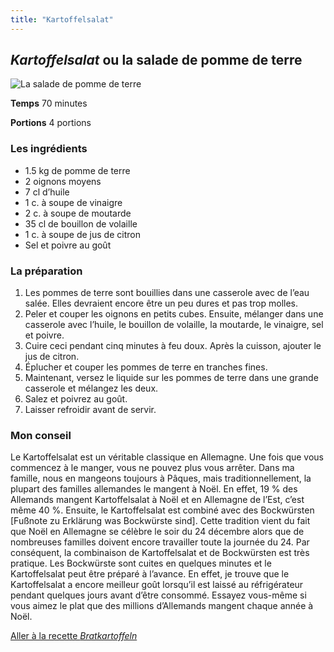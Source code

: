 ```yaml
---
title: "Kartoffelsalat"
---
```


## *Kartoffelsalat* ou la salade de pomme de terre

![La salade de pomme de terre](/images/Kartoffelsalat.jpg)

**Temps**       70 minutes

**Portions**    4 portions



### **Les ingrédients**
* 1.5 kg de pomme de terre
* 2 oignons moyens
* 7 cl d’huile
* 1 c. à soupe de vinaigre
* 2 c. à soupe de moutarde
* 35 cl de bouillon de volaille
* 1 c. à soupe de jus de citron
* Sel et poivre au goût

### **La préparation**
1. Les pommes de terre sont bouillies dans une casserole avec de l’eau salée. Elles devraient encore être un peu dures et pas trop molles.
2. Peler et couper les oignons en petits cubes. Ensuite, mélanger dans une casserole avec l’huile, le bouillon de volaille, la moutarde, le vinaigre, sel et poivre.
3. Cuire ceci pendant cinq minutes à feu doux. Après la cuisson, ajouter le jus de citron.
4. Éplucher et couper les pommes de terre en tranches fines.
5. Maintenant, versez le liquide sur les pommes de terre dans une grande casserole et mélangez les deux.
6. Salez et poivrez au goût.
7. Laisser refroidir avant de servir.

### **Mon conseil**

Le Kartoffelsalat est un véritable classique en Allemagne. Une fois que vous commencez à le manger, vous ne pouvez plus vous arrêter. Dans ma famille, nous en mangeons toujours à Pâques, mais traditionnellement, la plupart des familles allemandes le mangent à Noël. En effet, 19  % des Allemands mangent Kartoffelsalat à Noël et en Allemagne de l’Est, c’est même 40  %. Ensuite, le Kartoffelsalat est combiné avec des Bockwürsten [Fußnote zu Erklärung was Bockwürste sind]. Cette tradition vient du fait que Noël en Allemagne se célèbre le soir du 24 décembre alors que de nombreuses familles doivent encore travailler toute la journée du 24. Par conséquent, la combinaison de Kartoffelsalat et de Bockwürsten est très pratique. Les Bockwürste sont cuites en quelques minutes et le Kartoffelsalat peut être préparé à l’avance. En effet, je trouve que le Kartoffelsalat a encore meilleur goût lorsqu’il est laissé au réfrigérateur pendant quelques jours avant d’être consommé. Essayez vous-même si vous aimez le plat que des millions d’Allemands mangent chaque année à Noël.

[Aller à la recette *Bratkartoffeln*](https://xlilix2312.github.io/Kartoffel/bratkartoffeln/)
